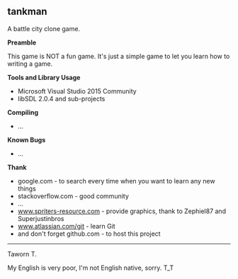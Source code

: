 **tankman**
-------

A battle city clone game.

**Preamble**

This game is NOT a fun game.  It's just a simple game to let you learn how to writing a game.

**Tools and Library Usage**

 - Microsoft Visual Studio 2015 Community
 - libSDL 2.0.4 and sub-projects
 
**Compiling**

 - ...

**Known Bugs**

 - ...

**Thank**

 - google.com - to search every time when you want to learn any new things
 - stackoverflow.com - good community
 - ...
 - www.spriters-resource.com - provide graphics, thank to Zephiel87 and Superjustinbros
 - www.atlassian.com/git - learn Git
 - and don't forget github.com - to host this project

----------
Taworn T.

My English is very poor, I'm not English native, sorry. T_T

